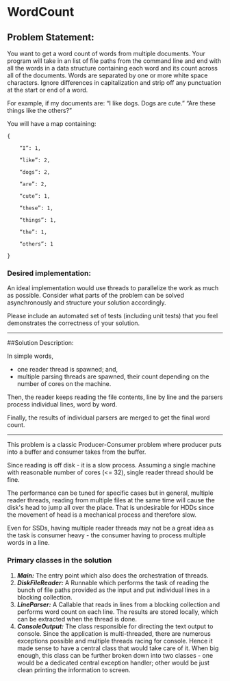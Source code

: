 # WordCount

## Problem Statement:

You want to get a word count of words from multiple documents.
Your program will take in an list of file paths from the command line and end with all the words 
in a data structure containing each word and its count across all of the documents. 
Words are separated by one or more white space characters. 
Ignore differences in capitalization and strip off any punctuation at the start or end of a word.
 
For example, if my documents are:
“I like dogs. Dogs are cute.”
“Are these things like the others?”
 
You will have a map containing:
    
    {

        “I”: 1,

        “like”: 2,

        “dogs”: 2,
        
        “are”: 2,
        
        “cute”: 1,
        
        “these”: 1,
        
        “things”: 1,
        
        “the”: 1,
        
        “others”: 1

    }
 
### Desired implementation:
An ideal implementation would use threads to parallelize the work as much as possible. Consider what parts of the problem can be solved asynchronously and structure your solution accordingly.
 
Please include an automated set of tests (including unit tests) that you feel demonstrates the correctness of your solution. 

---

##Solution Description:

In simple words,

- one reader thread is spawned; and,
- multiple parsing threads are spawned, their count depending on the number of cores on the machine.

Then, the reader keeps reading the file contents, line by line and the parsers process individual lines, word by word.

Finally, the results of individual parsers are merged to get the final word count.

---

This problem is a classic Producer-Consumer problem where producer puts into a buffer and consumer takes from the buffer.

Since reading is off disk - it is a slow process. Assuming a single machine with reasonable number of cores (<= 32), single reader thread should be fine.

The performance can be tuned for specific cases but in general, multiple reader threads, reading from multiple files at the same time will cause the disk's head to jump all over the place. That is undesirable for HDDs since the movement of head is a mechanical process and therefore slow.

Even for SSDs, having multiple reader threads may not be a great idea as the task is consumer heavy - the consumer having to process multiple words in a line.

### Primary classes in the solution

1. **_Main:_** The entry point which also does the orchestration of threads.
2. **_DiskFileReader:_** A Runnable which performs the task of reading the bunch of file paths provided as the input and put individual lines in a blocking collection.
3. **_LineParser:_** A Callable that reads in lines from a blocking collection and performs word count on each line. The results are stored locally, which can be extracted when the thread is done.
4. **_ConsoleOutput:_** The class responsible for directing the text output to console. Since the application is multi-threaded, there are numerous exceptions possible and multiple threads racing
 for console. Hence it made sense to have a central class that would take care of it. When big enough, this class can be further
 broken down into two classes - one would be a dedicated central exception handler; other would be just clean printing the information to screen.